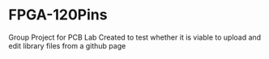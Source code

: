 # FPGA-120Pins
Group Project for PCB Lab
Created to test whether it is viable to upload and edit library files from a github page
